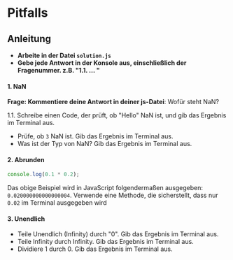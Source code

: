 # Pitfalls
## Anleitung
- **Arbeite in der Datei `solution.js`**
- **Gebe jede Antwort in der Konsole aus, einschließlich der Fragenummer. z.B. "1.1. ... "**

#### 1. NaN
**Frage: Kommentiere deine Antwort in deiner js-Datei**: Wofür steht NaN?

1.1. Schreibe einen Code, der prüft, ob "Hello" NaN ist, und gib das Ergebnis im Terminal aus.
* Prüfe, ob `3` NaN ist. Gib das Ergebnis im Terminal aus.
* Was ist der Typ von NaN? Gib das Ergebnis im Terminal aus.

#### 2. Abrunden
```javascript
console.log(0.1 * 0.2);
```
Das obige Beispiel wird in JavaScript folgendermaßen ausgegeben: `0.020000000000000004`.
Verwende eine Methode, die sicherstellt, dass nur `0.02` im Terminal ausgegeben wird

#### 3. Unendlich
* Teile Unendlich (Infinity) durch "0". Gib das Ergebnis im Terminal aus.
* Teile Infinity durch Infinity. Gib das Ergebnis im Terminal aus.
* Dividiere 1 durch 0. Gib das Ergebnis im Terminal aus.
